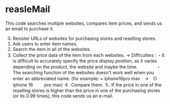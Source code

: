 # reasleMail
This code searches multiple websites, compares item prices, and sends us an email to purchase it.


0. Resister URLs of websites for purchasing stores and reselling stores.
1. Ask users to enter item names.
2. Search the item in all of the websites.
3. Collect the price data of the item from each websites.
   → Difficulties :
     ・It is difficult to accurately specify the price display position, as it varies depending on the product, the website and maybe the time.
   　　　　・The searching function of the websites doesn't work well when you enter an abbreviated name. (for example: × iphone16pro max　→　○ iphone 16 　　      pro max)
４. Compare them.
５. If the price in one of the reselling stores is higher than the price in one of the purchasing stores (or its 0.99 times), this code sends us an e-mail.
